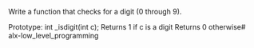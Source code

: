 Write a function that checks for a digit (0 through 9).

Prototype: int _isdigit(int c);
Returns 1 if c is a digit
Returns 0 otherwise# alx-low_level_programming
